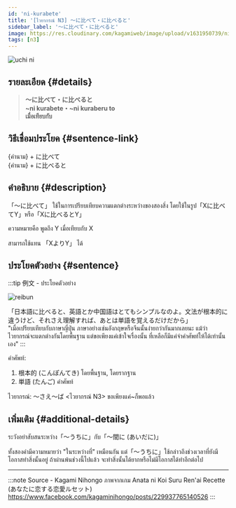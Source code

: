 ```yaml
---
id: 'ni-kurabete'
title: '[ไวยากรณ์ N3] 〜に比べて・に比べると'
sidebar_label: '〜に比べて・に比べると'
image: https://res.cloudinary.com/kagamiweb/image/upload/v1631950739/nihongo/grammar/n3/reibun/ni-kurabete.jpg
tags: [n3]
---
```


![uchi ni](https://res.cloudinary.com/kagamiweb/image/upload/v1631720712/nihongo/grammar/n3/ni-kurabete.png)

## รายละเอียด {#details}

> **〜に比べて・に比べると**  
> **~ni kurabete・~ni kuraberu to**  
> **เมื่อเทียบกับ**

## วิธีเชื่อมประโยค {#sentence-link}

{คำนาม} + に比べて  
{คำนาม} + に比べると

## คำอธิบาย {#description}

「〜に比べて」 ใช้ในการเปรียบเทียบความแตกต่างระหว่างของสองสิ่ง โดยใช้ในรูป「Xに比べてY」หรือ「Xに比べるとY」

ความหมายคือ พูดถึง Y เมื่อเทียบกับ X

สามารถใช้แทน 「XよりY」 ได้

## ประโยคตัวอย่าง {#sentence}

:::tip 例文 - ประโยคตัวอย่าง

![reibun](https://res.cloudinary.com/kagamiweb/image/upload/v1631950739/nihongo/grammar/n3/reibun/ni-kurabete.jpg)

「日本語に比べると、英語とか中国語はとてもシンプルなのよ。文法が根本的に違うけど、それさえ理解すれば、あとは単語を覚えるだけだから」  
"เมื่อเปรียบเทียบกับภาษาญี่ปุ่น ภาษาอย่างเช่นอังกฤษหรือจีนนั้นง่ายกว่ากันมากเลยนะ แม้ว่าไวยากรณ์จะแตกต่างกันโดยพื้นฐาน แต่ขอเพียงแค่เข้าใจเรื่องนั้น ที่เหลือก็มีแค่จำคำศัพท์ให้ได้เท่านั้นเอง"
:::

คำศัพท์:
1. 根本的 (こんぽんてき) โดยพื้นฐาน, โดยรากฐาน
2. 単語 (たんご) คำศัพท์

ไวยากรณ์:
〜さえ〜ば <ไวยากรณ์ N3> ขอเพียงแค่~ก็พอแล้ว

## เพิ่มเติม {#additional-details}

ระวังอย่าสับสนระหว่าง「〜うちに」กับ「〜間に (あいだに)」

ทั้งสองคำมีความหมายว่า "ในระหว่างที่" เหมือนกัน แต่「〜うちに」ใช้กล่าวถึงช่วงเวลาที่ยังมีโอกาสทำสิ่งนั้นอยู่ ถ้าผ่านพ้นช่วงนี้ไปแล้ว จะทำสิ่งนั้นได้ยากหรือไม่มีโอกาสได้ทำอีกต่อไป

---
:::note Source - Kagami Nihongo
ภาพจากเกม Anata ni Koi Suru Ren'ai Recette (あなたに恋する恋愛ルセット)  
https://www.facebook.com/kagaminihongo/posts/229937765140526
:::